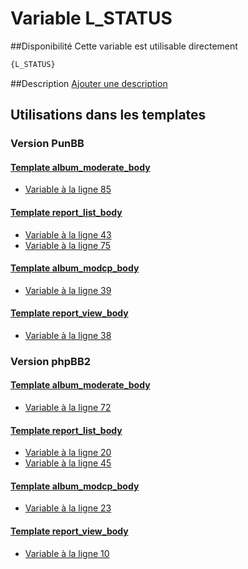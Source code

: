 # Variable L_STATUS

##Disponibilité
Cette variable est utilisable directement

```html
{L_STATUS}
```

##Description
[Ajouter une description](https://fa-tvars.appspot.com/var/L_STATUS)

## Utilisations dans les templates

### Version PunBB

#### [Template album_moderate_body](punbb/album_moderate_body.md#readme)
* [Variable &agrave; la ligne 85](../punbb/album_moderate_body.tpl#L85)

#### [Template report_list_body](punbb/report_list_body.md#readme)
* [Variable &agrave; la ligne 43](../punbb/report_list_body.tpl#L43)
* [Variable &agrave; la ligne 75](../punbb/report_list_body.tpl#L75)

#### [Template album_modcp_body](punbb/album_modcp_body.md#readme)
* [Variable &agrave; la ligne 39](../punbb/album_modcp_body.tpl#L39)

#### [Template report_view_body](punbb/report_view_body.md#readme)
* [Variable &agrave; la ligne 38](../punbb/report_view_body.tpl#L38)

### Version phpBB2

#### [Template album_moderate_body](subsilver/album_moderate_body.md#readme)
* [Variable &agrave; la ligne 72](../subsilver/album_moderate_body.tpl#L72)

#### [Template report_list_body](subsilver/report_list_body.md#readme)
* [Variable &agrave; la ligne 20](../subsilver/report_list_body.tpl#L20)
* [Variable &agrave; la ligne 45](../subsilver/report_list_body.tpl#L45)

#### [Template album_modcp_body](subsilver/album_modcp_body.md#readme)
* [Variable &agrave; la ligne 23](../subsilver/album_modcp_body.tpl#L23)

#### [Template report_view_body](subsilver/report_view_body.md#readme)
* [Variable &agrave; la ligne 10](../subsilver/report_view_body.tpl#L10)
